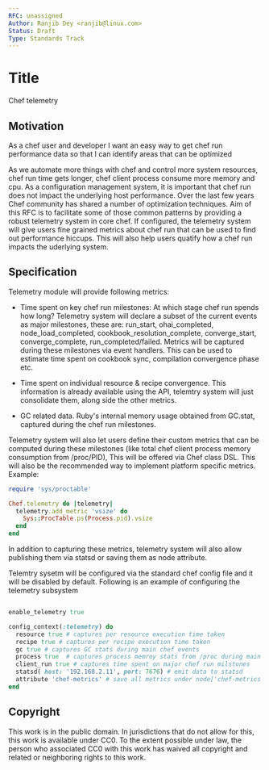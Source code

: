 ```yaml
---
RFC: unassigned
Author: Ranjib Dey <ranjib@linux.com>
Status: Draft
Type: Standards Track
---
```


# Title

Chef telemetry

## Motivation

  As a chef user and developer
  I want an easy way to get chef run performance data
  so that I can identify areas that can be optimized

As we automate more things with chef and control more system resources,
chef run time gets longer, chef client process consume more memory and cpu.
As a configuration management system, it is important that chef run
does not impact the underlying host performance. Over the last few years
Chef community has shared a number of optimization techniques. Aim of this
RFC is to facilitate some of those common patterns by providing a robust
telemetry system in core chef. If configured, the telemetry system will give users fine
grained metrics about chef run that can be used to find out
performance hiccups. This will also help users quatify how a chef
run impacts the uderlying system.

## Specification

Telemetry module will provide following metrics:

- Time spent on key chef run milestones: At which stage chef run spends how long? Telemetry system
  will declare  a subset of the current events as major milestones, these are: run_start,
  ohai_completed, node_load_completed, cookbook_resolution_complete, converge_start,
  converge_complete, run_completed/failed. Metrics will be captured during these milestones via event handlers.
  This can be used to estimate time spent on cookbook sync, compilation
  convergence phase etc.

- Time spent on individual resource & recipe convergence. This information is already available
  using the API, telemtry system will just consolidate them, along side the other metrics.

- GC related data. Ruby's internal memory usage obtained from
  GC.stat, captured during the chef run milestones.

Telemetry system will also let users define their custom metrics that can be computed
during these milestones (like total chef client process memory consumption from /proc/PID),
This will be offered via Chef class DSL. This will also be the recommended way to implement platform
specific metrics. Example:

```ruby
require 'sys/proctable'

Chef.telemetry do |telemetry|
  telemetry.add_metric 'vsize' do
    Sys::ProcTable.ps(Process.pid).vsize
  end
end
```

In addition to capturing these metrics, telemetry system will also allow publishing
them via statsd or saving them as node attribute.

Telemtry sysetm will be configured via the standard chef config file and it will be
disabled by default. Following is an example of configuring the telemetry subsystem

```ruby

enable_telemetry true

config_context(:telemetry) do
  resource true # captures per resource execution time taken
  recipe true # captures per recipe execution time taken
  gc true # captures GC stats during main chef events
  process true  # captures process memroy stats from /proc during main chef events
  client_run true # captures time spent on major chef run milstones
  statsd( host: '192.168.2.11', port: 7676) # emit data to statsd
  attribute 'chef-metrics' # save all metrics under node['chef-metrics'] attribute
end
```


## Copyright

This work is in the public domain. In jurisdictions that do not allow for this,
this work is available under CC0. To the extent possible under law, the person
who associated CC0 with this work has waived all copyright and related or
neighboring rights to this work.
